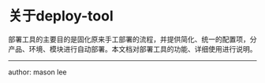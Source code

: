 # 关于deploy-tool

部署工具的主要目的是固化原来手工部署的流程，并提供简化、统一的配置项，分产品、环境、模块进行自动部署。本文档对部署工具的功能、详细使用进行说明。

---
author: mason lee